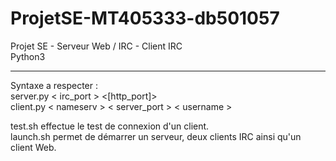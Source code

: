 # ProjetSE-MT405333-db501057
Projet SE - Serveur Web / IRC - Client IRC\
Python3
___
Syntaxe a respecter :\
  server.py < irc_port > <[http_port]>\
  client.py < nameserv > < server_port > < username > 
  
test.sh effectue le test de connexion d'un client.\
launch.sh permet de démarrer un serveur, deux clients IRC ainsi qu'un client Web.

